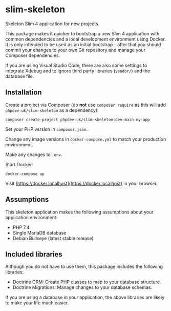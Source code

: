 # slim-skeleton

Skeleton Slim 4 application for new projects.

This package makes it quicker to bootstrap a new Slim 4 application with common
dependencies and a local development environment using Docker. It is only
intended to be used as an initial bootstrap - after that you should commit your
changes to your own Git repository and manage your Composer dependencies.

If you are using Visual Studio Code, there are also some settings to integrate
Xdebug and to ignore third party libraries (`vendor/`) and the database file.

## Installation

Create a project via Composer (do **not** use `composer require` as this will
add `phpdev-uk/slim-skeleton` as a dependency):

`composer create-project phpdev-uk/slim-skeleton:dev-main my-app`

Set your PHP version in `composer.json`.

Change any image versions in `docker-compose.yml` to match your production environment.

Make any changes to `.env`.

Start Docker:

`docker-compose up`

Visit [https://docker.localhost](https://docker.localhost) in your browser.

## Assumptions

This skeleton application makes the following assumptions about your application environment:

* PHP 7.4
* Single MariaDB database
* Debian Bullseye (latest stable release)

## Included libraries

Although you do not have to use them, this package includes the following libraries:

 * Doctrine ORM: Create PHP classes to map to your database structure.
 * Doctrine Migrations: Manage changes to your database schemas.

If you are using a database in your application, the above libraries are likely to make
your life much easier.
